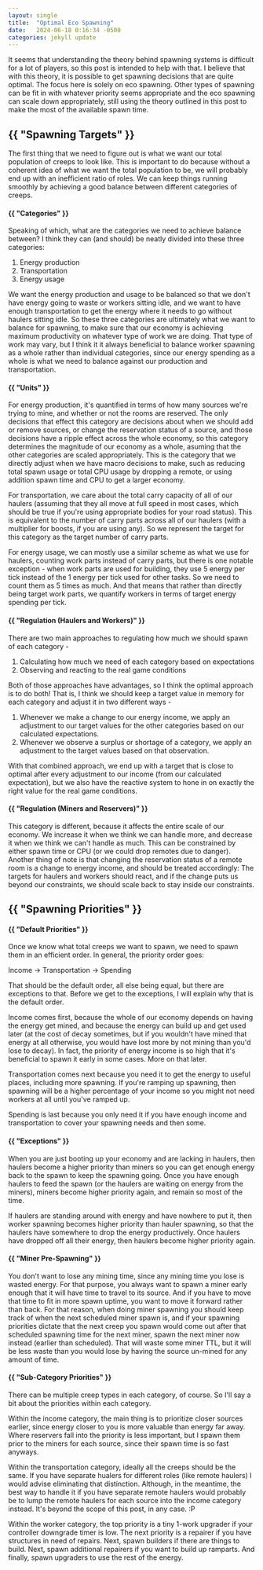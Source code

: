 ```yaml
---
layout: single
title:  "Optimal Eco Spawning"
date:   2024-06-18 0:16:34 -0500
categories: jekyll update
---
```



It seems that understanding the theory behind spawning systems is difficult for a lot of players, so this post is intended to help with that. I believe that with this theory, it is possible to get spawning decisions that are quite optimal. The focus here is solely on eco spawning. Other types of spawning can be fit in with whatever priority seems appropriate and the eco spawning can scale down appropriately, still using the theory outlined in this post to make the most of the available spawn time.

<h2>{{ "Spawning Targets" }}</h2>

The first thing that we need to figure out is what we want our total population of creeps to look like. This is important to do because without a coherent idea of what we want the total population to be, we will probably end up with an inefficient ratio of roles. We can keep things running smoothly by achieving a good balance between different categories of creeps. 

<h4>{{ "Categories" }}</h4>

Speaking of which, what are the categories we need to achieve balance between? I think they can (and should) be neatly divided into these three categories:

1) Energy production<br>
2) Transportation<br>
3) Energy usage

We want the energy production and usage to be balanced so that we don't have energy going to waste or workers sitting idle, and we want to have enough transportation to get the energy where it needs to go without haulers sitting idle. So these three categories are ultimately what we want to balance for spawning, to make sure that our economy is achieving maximum productivity on whatever type of work we are doing. That type of work may vary, but I think it it always beneficial to balance worker spawning as a whole rather than individual categories, since our energy spending as a whole is what we need to balance against our production and transportation.

<h4>{{ "Units" }}</h4>

For energy production, it's quantified in terms of how many sources we're trying to mine, and whether or not the rooms are reserved. The only decisions that effect this category are decisions about when we should add or remove sources, or change the reservation status of a source, and those decisions have a ripple effect across the whole economy, so this category determines the magnitude of our economy as a whole, asuming that the other categories are scaled appropriately. This is the category that we directly adjust when we have macro decisions to make, such as reducing total spawn usage or total CPU usage by dropping a remote, or using addition spawn time and CPU to get a larger economy.

For transportation, we care about the total carry capacity of all of our haulers (assuming that they all move at full speed in most cases, which should be true if you're using appropriate bodies for your road status). This is equivalent to the number of carry parts across all of our haulers (with a multiplier for boosts, if you are using any). So we represent the target for this category as the target number of carry parts.

For energy usage, we can mostly use a similar scheme as what we use for haulers, counting work parts instead of carry parts, but there is one notable exception - when work parts are used for building, they use 5 energy per tick instead of the 1 energy per tick used for other tasks. So we need to count them as 5 times as much. And that means that rather than directly being target work parts, we quantify workers in terms of target energy spending per tick.

<h4>{{ "Regulation (Haulers and Workers)" }}</h4>

There are two main approaches to regulating how much we should spawn of each category -

1) Calculating how much we need of each category based on expectations<br>
2) Observing and reacting to the real game conditions

Both of those approaches have advantages, so I think the optimal approach is to do both! That is, I think we should keep a target value in memory for each category and adjust it in two different ways -

1) Whenever we make a change to our energy income, we apply an adjustment to our target values for the other categories based on our calculated expectations.<br>
2) Whenever we observe a surplus or shortage of a category, we apply an adjustment to the target values based on that observation.

With that combined approach, we end up with a target that is close to optimal after every adjustment to our income (from our calculated expectation), but we also have the reactive system to hone in on exactly the right value for the real game conditions.

<h4>{{ "Regulation (Miners and Reservers)" }}</h4>

This category is different, because it affects the entire scale of our economy. We increase it when we think we can handle more, and decrease it when we think we can't handle as much. This can be constrained by either spawn time or CPU (or we could drop remotes due to danger). Another thing of note is that changing the reservation status of a remote room is a change to energy income, and should be treated accordingly: The targets for haulers and workers should react, and if the change puts us beyond our constraints, we should scale back to stay inside our constraints.

<h2>{{ "Spawning Priorities" }}</h2>

<h4>{{ "Default Priorities" }}</h4>

Once we know what total creeps we want to spawn, we need to spawn them in an efficient order. In general, the priority order goes:

Income -> Transportation -> Spending

That should be the default order, all else being equal, but there are exceptions to that. Before we get to the exceptions, I will explain why that is the default order.

Income comes first, because the whole of our economy depends on having the energy get mined, and because the energy can build up and get used later (at the cost of decay sometimes, but if you wouldn't have mined that energy at all otherwise, you would have lost more by not mining than you'd lose to decay). In fact, the priority of energy income is so high that it's beneficial to spawn it early in some cases. More on that later.

Transportation comes next because you need it to get the energy to useful places, including more spawning. If you're ramping up spawning, then spawning will be a higher percentage of your income so you might not need workers at all until you've ramped up.

Spending is last because you only need it if you have enough income and transportation to cover your spawning needs and then some.

<h4>{{ "Exceptions" }}</h4>

When you are just booting up your economy and are lacking in haulers, then haulers become a higher priority than miners so you can get enough energy back to the spawn to keep the spawning going. Once you have enough haulers to feed the spawn (or the haulers are waiting on energy from the miners), miners become higher priority again, and remain so most of the time.

If haulers are standing around with energy and have nowhere to put it, then worker spawning becomes higher priority than hauler spawning, so that the haulers have somewhere to drop the energy productively. Once haulers have dropped off all their energy, then haulers become higher priority again.

<h4>{{ "Miner Pre-Spawning" }}</h4>

You don't want to lose any mining time, since any mining time you lose is wasted energy. For that purpose, you always want to spawn a miner early enough that it will have time to travel to its source. And if you have to move that time to fit in more spawn uptime, you want to move it forward rather than back. For that reason, when doing miner spawning you should keep track of when the next scheduled miner spawn is, and if your spawning priorities dictate that the next creep you spawn would come out after that scheduled spawning time for the next miner, spawn the next miner now instead (earlier than scheduled). That will waste some miner TTL, but it will be less waste than you would lose by having the source un-mined for any amount of time.

<h4>{{ "Sub-Category Priorities" }}</h4>

There can be multiple creep types in each category, of course. So I'll say a bit about the priorities within each category.

Within the income category, the main thing is to prioritize closer sources earlier, since energy closer to you is more valuable than energy far away. Where reservers fall into the priority is less important, but I spawn them prior to the miners for each source, since their spawn time is so fast anyways.

Within the transportation category, ideally all the creeps should be the same. If you have separate hualers for different roles (like remote haulers) I would advise eliminating that distinction. Although, in the meantime, the best way to handle it if you have separate remote haulers would probably be to lump the remote haulers for each source into the income category instead. It's beyond the scope of this post, in any case. :P

Within the worker category, the top priority is a tiny 1-work upgrader if your controller downgrade timer is low. The next priority is a repairer if you have structures in need of repairs. Next, spawn builders if there are things to build. Next, spawn additional repairers if you want to build up ramparts. And finally, spawn upgraders to use the rest of the energy.